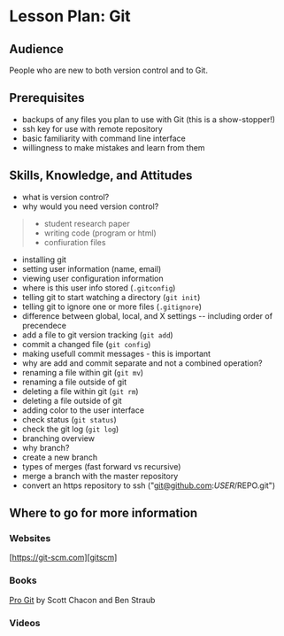 # Lesson Plan: Git

## Audience

People who are new to both version control and to Git.

## Prerequisites

* backups of any files you plan to use with Git (this is a show-stopper!)
* ssh key for use with remote repository
* basic familiarity with command line interface
* willingness to make mistakes and learn from them

## Skills, Knowledge, and Attitudes

* what is version control?
* why would you need version control?

> * student research paper
> * writing code (program or html)
> * confiuration files

* installing git
* setting user information (name, email)
* viewing user configuration information
* where is this user info stored (`.gitconfig`)
* telling git to start watching a directory (`git init`)
* telling git to ignore one or more files (`.gitignore`)
* difference between global, local, and X settings -- including order of precendece
* add a file to git version tracking (`git add`)
* commit a changed file (`git config`)
* making usefull commit messages - this is important
* why are add and commit separate and not a combined operation?
* renaming a file within git (`git mv`)
* renaming a file outside of git
* deleting a file within git (`git rm`)
* deleting a file outside of git
* adding color to the user interface
* check status (`git status`)
* check the git log (`git log`)
* branching overview
* why branch?
* create a new branch
* types of merges (fast forward vs recursive)
* merge a branch with the master repository
* convert an https repository to ssh ("git@github.com:$USER/$REPO.git")

## Where to go for more information

### Websites

[https://git-scm.com][gitscm]

### Books

[Pro Git][progit] by Scott Chacon and Ben Straub

### Videos


[gitscm]:https://git-scm.com
[progit]:https://git-scm.com/book
